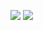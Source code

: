 ![](http://pjrc.com/teensy/teensy31_front_pinout.png)
![](http://pjrc.com/teensy/teensy31_back_pinout.png)
